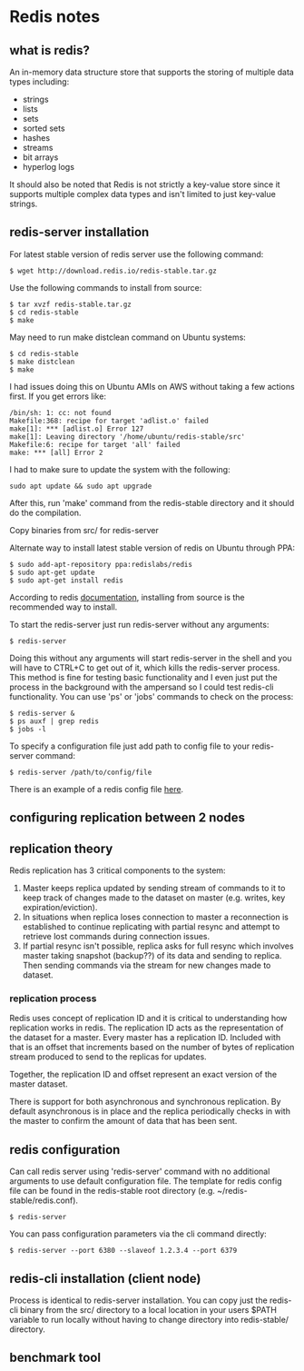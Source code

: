 # Redis notes

## what is redis?
An in-memory data structure store that supports the storing of multiple data types including:
- strings
- lists
- sets
- sorted sets
- hashes
- streams
- bit arrays
- hyperlog logs

It should also be noted that Redis is not strictly a key-value store since it supports multiple complex data types and isn't limited to just key-value strings.
## redis-server installation
For latest stable version of redis server use the following command:

```
$ wget http://download.redis.io/redis-stable.tar.gz
```
Use the following commands to install from source:
```
$ tar xvzf redis-stable.tar.gz
$ cd redis-stable
$ make
```
May need to run make distclean command on Ubuntu systems:
```
$ cd redis-stable
$ make distclean
$ make
```
I had issues doing this on Ubuntu AMIs on AWS without taking a few actions first. If you get errors like:
```
/bin/sh: 1: cc: not found
Makefile:368: recipe for target 'adlist.o' failed
make[1]: *** [adlist.o] Error 127
make[1]: Leaving directory '/home/ubuntu/redis-stable/src'
Makefile:6: recipe for target 'all' failed
make: *** [all] Error 2
```
I had to make sure to update the system with the following:
```
sudo apt update && sudo apt upgrade
```
After this, run 'make' command from the redis-stable directory and it should do the compilation.

Copy binaries from src/ for redis-server

Alternate way to install latest stable version of redis on Ubuntu through PPA:
```
$ sudo add-apt-repository ppa:redislabs/redis
$ sudo apt-get update
$ sudo apt-get install redis
```
According to redis [documentation](https://redis.io/topics/quickstart), installing from source is the recommended way to install. 

To start the redis-server just run redis-server without any arguments:
```
$ redis-server
```
Doing this without any arguments will start redis-server in the shell and you will have to CTRL+C to get out of it, which kills the redis-server process. This method is fine for testing basic functionality and I even just put the process in the background with the ampersand so I could test redis-cli functionality. You can use 'ps' or 'jobs' commands to check on the process:
```
$ redis-server &
$ ps auxf | grep redis
$ jobs -l
```
To specify a configuration file just add path to config file to your redis-server command:
```
$ redis-server /path/to/config/file
```
There is an example of a redis config file [here](https://raw.githubusercontent.com/redis/redis/6.0/redis.conf).

## configuring replication between 2 nodes

## replication theory
Redis replication has 3 critical components to the system:
1. Master keeps replica updated by sending stream of commands to it to keep track of changes made to the dataset on master (e.g. writes, key expiration/eviction).
2. In situations when replica loses connection to master a reconnection is established to continue replicating with partial resync and attempt to retrieve lost commands during connection issues.
3. If partial resync isn't possible, replica asks for full resync which involves master taking snapshot (backup??) of its data and sending to replica. Then sending commands via the stream for new changes made to dataset.

### replication process
Redis uses concept of replication ID and it is critical to understanding how replication works in redis. The replication ID acts as the representation of the dataset for a master. Every master has a replication ID. Included with that is an offset that increments based on the number of bytes of replication stream produced to send to the replicas for updates.

Together, the replication ID and offset represent an exact version of the master dataset.

There is support for both asynchronous and synchronous replication. By default asynchronous is in place and the replica periodically checks in with the master to confirm the amount of data that has been sent.
## redis configuration
Can call redis server using 'redis-server' command with no additional arguments to use default configuration file. The template for redis config file can be found in the redis-stable root directory (e.g. ~/redis-stable/redis.conf).
```
$ redis-server
```
You can pass configuration parameters via the cli command directly:
```
$ redis-server --port 6380 --slaveof 1.2.3.4 --port 6379
```

## redis-cli installation (client node)
Process is identical to redis-server installation. You can copy just the redis-cli binary from the src/ directory to a local location in your users $PATH variable to run locally without having to change directory into redis-stable/ directory.

## benchmark tool
